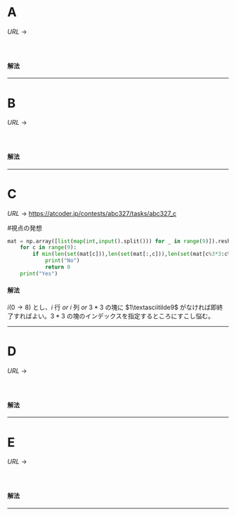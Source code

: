 # A

$URL\:\to$ 

#

```python

```

#### 解法



---

# B

$URL\:\to$ 

#

```python

```

#### 解法



---

# C

$URL\:\to$ https://atcoder.jp/contests/abc327/tasks/abc327_c

#視点の発想  

```python
mat = np.array([list(map(int,input().split())) for _ in range(9)]).reshape([9,9])
    for c in range(9):
        if min(len(set(mat[c])),len(set(mat[:,c])),len(set(mat[c%3*3:c%3*3+3][:,c//3*3:c//3*3+3].reshape([1,9])[0])))<9:
            print("No")
            return 0
    print("Yes")
```

#### 解法

$i(0\to8)$ とし、$i$ 行 $or$ $i$ 列 $or$ $3*3$ の塊に $1\textasciitilde9$ がなければ即終了すればよい。$3*3$ の塊のインデックスを指定するところにすこし悩む。

---

# D

$URL\:\to$ 

#

```python

```

#### 解法



---

# E

$URL\:\to$ 

#

```python

```

#### 解法



---